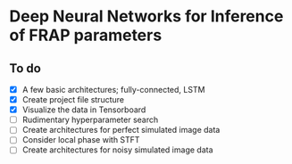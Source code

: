 # Deep Neural Networks for Inference of FRAP parameters

## To do
- [x] A few basic architectures; fully-connected, LSTM
- [x] Create project file structure
- [x] Visualize the data in Tensorboard
- [ ] Rudimentary hyperparameter search
- [ ] Create architectures for perfect simulated image data
- [ ] Consider local phase with STFT
- [ ] Create architectures for noisy simulated image data
